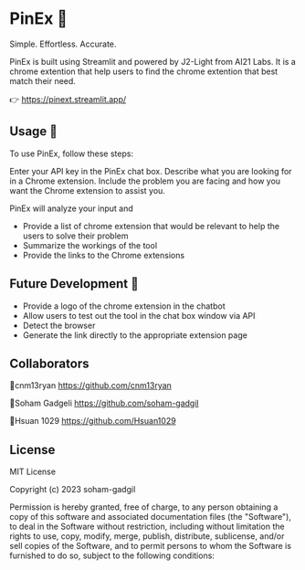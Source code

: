 # PinEx 📌

Simple. Effortless. Accurate.

PinEx is built using Streamlit and powered by J2-Light from AI21 Labs. It is a chrome extention that help users to find the chrome extention that best match their need. 

👉 https://pinext.streamlit.app/


## Usage 💬
To use PinEx, follow these steps:

Enter your API key in the PinEx chat box.
Describe what you are looking for in a Chrome extension. Include the problem you are facing and how you want the Chrome extension to assist you.

PinEx will analyze your input and 
- Provide a list of chrome extension that would be relevant to help the users to solve their problem
- Summarize the workings of the tool
- Provide the links to the Chrome extensions


## Future Development 👣
- Provide a logo of the chrome extension in the chatbot
- Allow users to test out the tool in the chat box window via API
- Detect the browser 
- Generate the link directly to the appropriate extension page

## Collaborators
🧒cnm13ryan
https://github.com/cnm13ryan

👦Soham Gadgeli
https://github.com/soham-gadgil

👩Hsuan 1029
https://github.com/Hsuan1029

## License

MIT License

Copyright (c) 2023 soham-gadgil

Permission is hereby granted, free of charge, to any person obtaining a copy
of this software and associated documentation files (the "Software"), to deal
in the Software without restriction, including without limitation the rights
to use, copy, modify, merge, publish, distribute, sublicense, and/or sell
copies of the Software, and to permit persons to whom the Software is
furnished to do so, subject to the following conditions:
